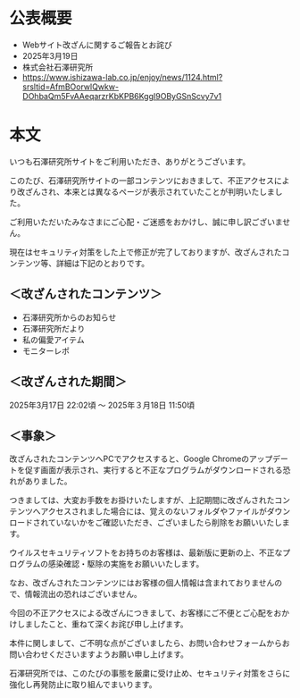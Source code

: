 # 公表概要
- Webサイト改ざんに関するご報告とお詫び 
- 2025年3月19日
- 株式会社石澤研究所 
- https://www.ishizawa-lab.co.jp/enjoy/news/1124.html?srsltid=AfmBOorwlQwkw-DOhbaQm5FvAAeqarzrKbKPB6KggI9OByGSnScvy7v1

# 本文
いつも石澤研究所サイトをご利用いただき、ありがとうございます。 

このたび、石澤研究所サイトの一部コンテンツにおきまして、不正アクセスにより改ざんされ、本来とは異なるページが表示されていたことが判明いたしました。

ご利用いただいたみなさまにご心配・ご迷惑をおかけし、誠に申し訳ございません。

現在はセキュリティ対策をした上で修正が完了しておりますが、改ざんされたコンテンツ等、詳細は下記のとおりです。

## ＜改ざんされたコンテンツ＞ 
- 石澤研究所からのお知らせ 
- 石澤研究所だより 
- 私の偏愛アイテム 
- モニターレポ 

## ＜改ざんされた期間＞ 
2025年3月17日 22:02頃 ～ 2025年３月18日 11:50頃 

##  ＜事象＞ 
改ざんされたコンテンツへPCでアクセスすると、Google Chromeのアップデートを促す画面が表示され、実行すると不正なプログラムがダウンロードされる恐れがありました。 

つきましては、大変お手数をお掛けいたしますが、上記期間に改ざんされたコンテンツへアクセスされました場合には、覚えのないフォルダやファイルがダウンロードされていないかをご確認いただき、ございましたら削除をお願いいたします。

ウイルスセキュリティソフトをお持ちのお客様は、最新版に更新の上、不正なプログラムの感染確認・駆除の実施をお願いいたします。

なお、改ざんされたコンテンツにはお客様の個人情報は含まれておりませんので、情報流出の恐れはございません。 

今回の不正アクセスによる改ざんにつきまして、お客様にご不便とご心配をおかけしましたこと、重ねて深くお詫び申し上げます。

本件に関しまして、ご不明な点がございましたら、お問い合わせフォームからお問い合わせくださいますようお願い申し上げます。 

石澤研究所では、このたびの事態を厳粛に受け止め、セキュリティ対策をさらに強化し再発防止に取り組んでまいります。 
